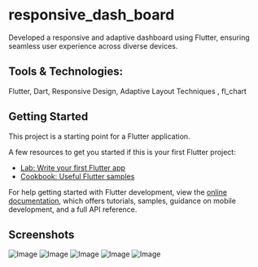 # responsive_dash_board

Developed a responsive and adaptive dashboard using Flutter, ensuring seamless user experience across diverse
 devices.
 
## Tools & Technologies:
 Flutter, Dart, Responsive Design, Adaptive Layout Techniques , fl_chart

## Getting Started

This project is a starting point for a Flutter application.

A few resources to get you started if this is your first Flutter project:

- [Lab: Write your first Flutter app](https://docs.flutter.dev/get-started/codelab)
- [Cookbook: Useful Flutter samples](https://docs.flutter.dev/cookbook)

For help getting started with Flutter development, view the
[online documentation](https://docs.flutter.dev/), which offers tutorials,
samples, guidance on mobile development, and a full API reference.

## Screenshots

![Image](https://github.com/user-attachments/assets/8be0f704-df14-4811-b4b7-debba16b2b96)
![Image](https://github.com/user-attachments/assets/07691710-04e6-41b5-8c01-b5fb0c43223c)
![Image](https://github.com/user-attachments/assets/0c7c39e6-b2dc-43cd-a92a-5c460a2e7a12)
![Image](https://github.com/user-attachments/assets/aacbd150-13a5-45bc-abbf-d8c2dd8849fa)
![Image](https://github.com/user-attachments/assets/a5d201ef-c631-4d1e-b2f8-440a0040c52f)
